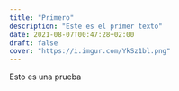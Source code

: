 ```yaml
---
title: "Primero"
description: "Este es el primer texto"
date: 2021-08-07T00:47:28+02:00
draft: false
cover: "https://i.imgur.com/YkSz1bl.png"
---
```


Esto es una prueba